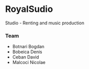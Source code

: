 # RoyalSudio
Studio - Renting and music production
### Team
+ Botnari Bogdan
+ Bobeica Denis
+ Ceban David
+ Malcoci Nicolae

